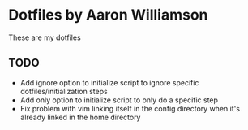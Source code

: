 # Dotfiles by Aaron Williamson
These are my dotfiles

## TODO
* Add ignore option to initialize script to ignore specific dotfiles/initialization steps
* Add only option to initialize script to only do a specific step
* Fix problem with vim linking itself in the config directory when it's already linked in the home directory
